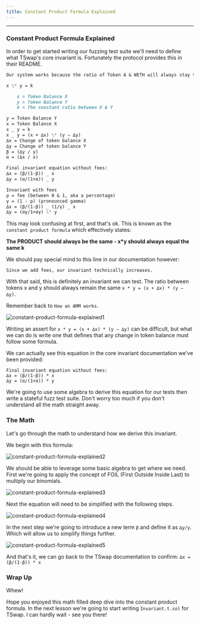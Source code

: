 ```yaml
---
title: Constant Product Formula Explained
---
```


---

### Constant Product Formula Explained

In order to get started writing our fuzzing test suite we'll need to define what TSwap's core invariant is. Fortunately the protocol provides this in their README.

```md
Our system works because the ratio of Token A & WETH will always stay the same. Well, for the most part. Since we add fees, our invariant technically increases.

x \* y = k

    x = Token Balance X
    y = Token Balance Y
    k = The constant ratio between X & Y

y = Token Balance Y
x = Token Balance X
x _ y = k
x _ y = (x + ∆x) \* (y − ∆y)
∆x = Change of token balance X
∆y = Change of token balance Y
β = (∆y / y)
α = (∆x / x)

Final invariant equation without fees:
∆x = (β/(1-β)) _ x
∆y = (α/(1+α)) _ y

Invariant with fees
ρ = fee (between 0 & 1, aka a percentage)
γ = (1 - p) (pronounced gamma)
∆x = (β/(1-β)) _ (1/γ) _ x
∆y = (αγ/1+αγ) \* y
```

This may look confusing at first, and that's ok. This is known as the `constant product formula` which effectively states:

**The PRODUCT should always be the same - x\*y should always equal the same k**

We should pay special mind to this line in our documentation however:

```
Since we add fees, our invariant technically increases.
```

With that said, this is definitely an invariant we can test. The ratio between tokens x and y should always remain the same `x * y = (x + ∆x) * (y − ∆y)`.

Remember back to `How an AMM works`.

![constant-product-formula-explained1](/security-section-5/20-constant-product-formula-explained/constant-product-formula-explained1.png)

Writing an assert for `x * y = (x + ∆x) * (y − ∆y)` can be difficult, but what we can do is write one that defines that any change in token balance must follow some formula.

We can actually see this equation in the core invariant documentation we've been provided:

```
Final invariant equation without fees:
∆x = (β/(1-β)) * x
∆y = (α/(1+α)) * y
```

We're going to use some algebra to derive this equation for our tests then write a stateful fuzz test suite. Don't worry too much if you don't understand all the math straight away.

### The Math

Let's go through the math to understand how we derive this invariant.

We begin with this formula:

![constant-product-formula-explained2](/security-section-5/20-constant-product-formula-explained/constant-product-formula-explained2.png)

We should be able to leverage some basic algebra to get where we need. First we're going to apply the concept of FOIL (First Outside Inside Last) to multiply our binomials.

![constant-product-formula-explained3](/security-section-5/20-constant-product-formula-explained/constant-product-formula-explained3.png)

Next the equation will need to be simplified with the following steps.

![constant-product-formula-explained4](/security-section-5/20-constant-product-formula-explained/constant-product-formula-explained4.png)

In the next step we're going to introduce a new term `β` and define it as `∆y/y`. Which will allow us to simplify things further.

![constant-product-formula-explained5](/security-section-5/20-constant-product-formula-explained/constant-product-formula-explained5.png)

And that's it, we can go back to the TSwap documentation to confirm: `∆x = (β/(1-β)) * x`

### Wrap Up

Whew!

Hope you enjoyed this math filled deep dive into the constant product formula. In the next lesson we're going to start writing `Invariant.t.sol` for TSwap. I can hardly wait - see you there!
